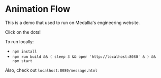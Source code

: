 # Animation Flow

This is a demo that used to run on Medallia's engineering website.

Click on the dots!

To run locally:
- `npm install`
- `npm run build && ( sleep 3 && open 'http://localhost:8080' & ) && npm start`

Also, check out `localhost:8080/message.html`
